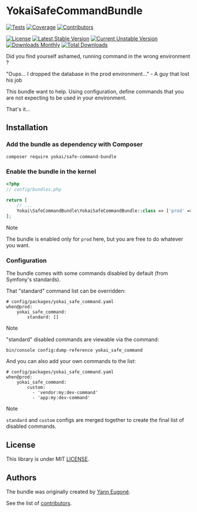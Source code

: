 # YokaiSafeCommandBundle

[![Tests](https://img.shields.io/github/actions/workflow/status/yokai-php/safe-command-bundle/tests.yml?branch=main&style=flat-square&label=tests)](https://github.com/yokai-php/safe-command-bundle/actions)
[![Coverage](https://img.shields.io/codecov/c/github/yokai-php/safe-command-bundle?style=flat-square)](https://codecov.io/gh/yokai-php/safe-command-bundle)
[![Contributors](https://img.shields.io/github/contributors/yokai-php/safe-command-bundle?style=flat-square)](https://github.com/yokai-php/safe-command-bundle/graphs/contributors)

[![License](https://img.shields.io/packagist/l/yokai/safe-command-bundle?style=flat-square)](https://packagist.org/packages/yokai/safe-command-bundle/stats)
[![Latest Stable Version](https://img.shields.io/packagist/v/yokai/safe-command-bundle?style=flat-square)](https://packagist.org/packages/yokai/safe-command-bundle)
[![Current Unstable Version](https://img.shields.io/packagist/v/yokai/safe-command-bundle?include_prereleases&style=flat-square)](https://packagist.org/packages/yokai/safe-command-bundle)
[![Downloads Monthly](https://img.shields.io/packagist/dm/yokai/safe-command-bundle?style=flat-square)](https://packagist.org/packages/yokai/safe-command-bundle/stats)
[![Total Downloads](https://img.shields.io/packagist/dt/yokai/safe-command-bundle?style=flat-square)](https://packagist.org/packages/yokai/safe-command-bundle/stats)


Did you find yourself ashamed, running command in the wrong environment ?

"Oups... I dropped the database in the prod environment..." - A guy that lost his job

This bundle want to help. Using configuration, define commands that you are not expecting to be used in your environment.

That's it...


## Installation

### Add the bundle as dependency with Composer

``` bash
composer require yokai/safe-command-bundle
```

### Enable the bundle in the kernel

``` php
<?php
// config/bundles.php

return [
    // ...
    Yokai\SafeCommandBundle\YokaiSafeCommandBundle::class => ['prod' => true],
];
```

> [!NOTE]
> The bundle is enabled only for `prod` here, but you are free to do whatever you want.

### Configuration

The bundle comes with some commands disabled by default (from Symfony's standards).

That "standard" command list can be overridden:
```
# config/packages/yokai_safe_command.yaml
when@prod:
    yokai_safe_command:
        standard: []
```

> [!NOTE]
> "standard" disabled commands are viewable via the command:
> ```
> bin/console config:dump-reference yokai_safe_command
> ```

And you can also add your own commands to the list:
```
# config/packages/yokai_safe_command.yaml
when@prod:
    yokai_safe_command:
        custom:
          - 'vendor:my:dev-command'
          - 'app:my:dev-command'
```

> [!NOTE]
> `standard` and `custom` configs are merged together to create the final list of disabled commands.


## License

This library is under MIT [LICENSE](LICENSE).


## Authors

The bundle was originally created by [Yann Eugoné](https://github.com/yann-eugone).

See the list of [contributors](https://github.com/yokai-php/safe-command-bundle/contributors).

